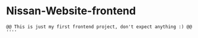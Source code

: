# Nissan-Website-frontend
```difference
@@ This is just my first frontend project, don't expect anything :) @@
''''